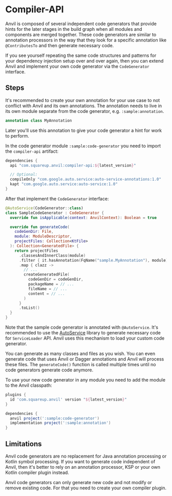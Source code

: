 # Compiler-API

Anvil is composed of several independent code generators that provide hints for the later stages
in the build graph when all modules and components are merged together. These code generators 
are similar to annotation processors in the way that they look for a specific annotation like 
`@ContributesTo` and then generate necessary code. 

If you see yourself repeating the same code structures and patterns for your dependency injection
setup over and over again, then you can extend Anvil and implement your own code generator via the `CodeGenerator` interface.

## Steps
It's recommended to create your own annotation for your use case to not conflict with Anvil and
its own annotations. The annotation needs to live in its own module separate from the code 
generator, e.g. `:sample:annotation`.
```kotlin
annotation class MyAnnotation
```
Later you'll use this annotation to give your code generator a hint for work to perform.

In the code generator module `:sample:code-generator` you need to import the `compiler-api` 
artifact:
```groovy
dependencies {
  api "com.squareup.anvil:compiler-api:${latest_version}"

  // Optional:
  compileOnly "com.google.auto.service:auto-service-annotations:1.0"
  kapt "com.google.auto.service:auto-service:1.0"
}
```

After that implement the `CodeGenerator` interface:
```kotlin
@AutoService(CodeGenerator::class)
class SampleCodeGenerator : CodeGenerator {
  override fun isApplicable(context: AnvilContext): Boolean = true

  override fun generateCode(
    codeGenDir: File,
    module: ModuleDescriptor,
    projectFiles: Collection<KtFile>
  ): Collection<GeneratedFile> {
    return projectFiles
      .classesAndInnerClass(module)
      .filter { it.hasAnnotation(FqName("sample.MyAnnotation"), module) }
      .map { clazz ->
        // ...
        createGeneratedFile(
          codeGenDir = codeGenDir,
          packageName = // ...
          fileName = // ...
          content = // ...
        )
      }
      .toList()
  }
}
```

Note that the sample code generator is annotated with `@AutoService`. It's recommended to use the
[AutoService](https://github.com/google/auto/tree/master/service) library to generate necessary 
code for `ServiceLoader` API. Anvil uses this mechanism to load your custom code generator.

You can generate as many classes and files as you wish. You can even generate code that uses Anvil
or Dagger annotations and Anvil will process these files. The `generateCode()` function is called 
multiple times until no code generators generate code anymore.

To use your new code generator in any module you need to add the module to the Anvil classpath:
```groovy
plugins {
  id 'com.squareup.anvil' version "${latest_version}"
}

dependencies {
  anvil project(':sample:code-generator')
  implementation project(':sample:annotation')
}
```

## Limitations
Anvil code generators are no replacement for Java annotation processing or Kotlin symbol processing.
If you want to generate code independent of Anvil, then it's better to rely on an annotation 
processor, KSP or your own Kotlin compiler plugin instead.

Anvil code generators can only generate new code and not modify or remove existing code. For that
you need to create your own compiler plugin.
